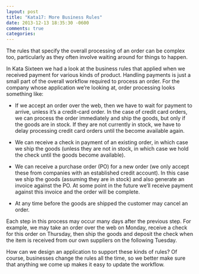 ```yaml
---
layout: post
title: "Kata17: More Business Rules"
date: 2013-12-13 18:35:30 -0600
comments: true
categories: 
---
```


The rules that specify the overall processing of an order can be
complex too, particularly as they often involve waiting around for
things to happen.

<!-- more -->

In Kata Sixteen we had a look at the business rules that applied when
we received payment for various kinds of product. Handling payments is
just a small part of the overall workflow required to process an
order. For the company whose application we’re looking at, order
processing looks something like:

* If we accept an order over the web, then we have to wait for payment
  to arrive, unless it’s a credit-card order. In the case of credit
  card orders, we can process the order immediately and ship the
  goods, but only if the goods are in stock. If they are not currently
  in stock, we have to delay processing credit card orders until the
  become available again.
  
* We can receive a check in payment of an existing order, in which
  case we ship the goods (unless they are not in stock, in which case
  we hold the check until the goods become available).
  
* We can receive a purchase order (PO) for a new order (we only accept
  these from companies with an established credit account). In this
  case we ship the goods (assuming they are in stock) and also
  generate an invoice against the PO. At some point in the future
  we’ll receive payment against this invoice and the order will be
  complete.

* At any time before the goods are shipped the customer may cancel an
  order.

Each step in this process may occur many days after the previous
step. For example, we may take an order over the web on Monday,
receive a check for this order on Thursday, then ship the goods and
deposit the check when the item is received from our own suppliers on
the following Tuesday.

How can we design an application to support these kinds of rules? Of
course, businesses change the rules all the time, so we better make
sure that anything we come up makes it easy to update the workflow.

